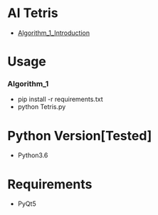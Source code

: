 # AI Tetris
- [Algorithm_1_Introduction](https://mp.weixin.qq.com/s/9u3HR6aY-XQq56fqGedx5A)

# Usage
### Algorithm_1
- pip install -r requirements.txt
- python Tetris.py

# Python Version[Tested]
- Python3.6

# Requirements
- PyQt5